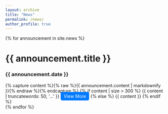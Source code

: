 ```yaml
---
layout: archive
title: "News"
permalink: /news/
author_profile: true
---
```


{% for announcement in site.news %}
    <div class="news">
        <h1>{{ announcement.title }}</h1>
        <h3>{{ announcement.date }}</h3>
        <div class="announcement-content">
            {% capture content %}{% raw %}{{ announcement.content | markdownify }}{% endraw %}{% endcapture %}
            {% if content | size > 300 %}
                {{ content | truncatewords: 50, '...' }}
                <a href="{{ announcement.url }}" style="background-color: #007bff; color: white; padding: 5px 10px; border: none; border-radius: 5px; text-decoration: none;">View More</a>
            {% else %}
                {{ content }}
            {% endif %}
        </div>
    </div>
{% endfor %}
